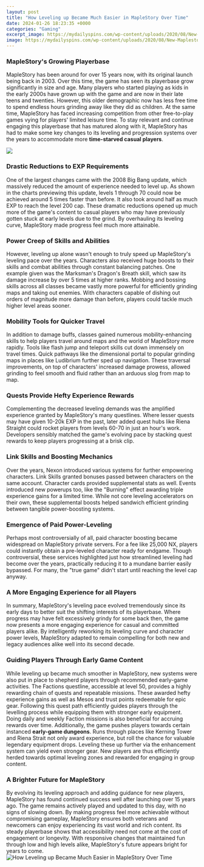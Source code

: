 ```yaml
---
layout: post
title: "How Leveling up Became Much Easier in MapleStory Over Time"
date: 2024-01-26 18:23:35 +0000
categories: "Gaming"
excerpt_image: https://mydailyspins.com/wp-content/uploads/2020/08/New-Maplestory-Reboot-Leveling-guide-20201.jpg
image: https://mydailyspins.com/wp-content/uploads/2020/08/New-Maplestory-Reboot-Leveling-guide-20201.jpg
---
```


### MapleStory's Growing Playerbase
MapleStory has been around for over 15 years now, with its original launch being back in 2003. Over this time, the game has seen its playerbase grow significantly in size and age. Many players who started playing as kids in the early 2000s have grown up with the game and are now in their late teens and twenties. However, this older demographic now has less free time to spend endless hours grinding away like they did as children. At the same time, MapleStory has faced increasing competition from other free-to-play games vying for players' limited leisure time. To stay relevant and continue engaging this playerbase that has matured along with it, MapleStory has had to make some key changes to its leveling and progression systems over the years to accommodate more **time-starved casual players**.

![](https://gamertweak.com/wp-content/uploads/2021/04/Maplestory-Training-Guide-2021-1280x720.jpg)
### Drastic Reductions to EXP Requirements 
One of the largest changes came with the 2008 Big Bang update, which massively reduced the amount of experience needed to level up. As shown in the charts previewing this update, levels 1 through 70 could now be achieved around 5 times faster than before. It also took around half as much EXP to reach the level 200 cap. These dramatic reductions opened up much more of the game's content to casual players who may have previously gotten stuck at early levels due to the grind. By overhauling its leveling curve, MapleStory made progress feel much more attainable.
### Power Creep of Skills and Abilities
However, leveling up alone wasn't enough to truly speed up MapleStory's leveling pace over the years. Characters also received huge boosts to their skills and combat abilities through constant balancing patches. One example given was the Marksman's Dragon's Breath skill, which saw its damage increase by over 5 times at higher ranks. Mobbing and bossing skills across all classes became vastly more powerful for efficiently grinding maps and taking out enemies. With characters capable of dishing out orders of magnitude more damage than before, players could tackle much higher level areas sooner.
### Mobility Tools for Quicker Travel 
In addition to damage buffs, classes gained numerous mobility-enhancing skills to help players travel around maps and the world of MapleStory more rapidly. Tools like flash jump and teleport skills cut down immensely on travel times. Quick pathways like the dimensional portal to popular grinding maps in places like Ludibrium further sped up navigation. These traversal improvements, on top of characters' increased damage prowess, allowed grinding to feel smooth and fluid rather than an arduous slog from map to map.
### Quests Provide Hefty Experience Rewards
Complementing the decreased leveling demands was the amplified experience granted by MapleStory's many questlines. Where lesser quests may have given 10-20k EXP in the past, later added quest hubs like Riena Straight could rocket players from levels 60-70 in just an hour's work. Developers sensibly matched the game's evolving pace by stacking quest rewards to keep players progressing at a brisk clip.
### Link Skills and Boosting Mechanics
Over the years, Nexon introduced various systems for further empowering characters. Link Skills granted bonuses passed between characters on the same account. Character cards provided supplemental stats as well. Events introduced new powerups too, like the "Burning" effect awarding triple experience gains for a limited time. While not core leveling accelerators on their own, these supplemental boosts helped sandwich efficient grinding between tangible power-boosting systems.
### Emergence of Paid Power-Leveling 
Perhaps most controversially of all, paid character boosting became widespread on MapleStory private servers. For a fee like 25,000 NX, players could instantly obtain a pre-leveled character ready for endgame. Though controversial, these services highlighted just how streamlined leveling had become over the years, practically reducing it to a mundane barrier easily bypassed. For many, the "true game" didn't start until reaching the level cap anyway.
### A More Engaging Experience for all Players
In summary, MapleStory's leveling pace evolved tremendously since its early days to better suit the shifting interests of its playerbase. Where progress may have felt excessively grindy for some back then, the game now presents a more engaging experience for casual and committed players alike. By intelligently reworking its leveling curve and character power levels, MapleStory adapted to remain compelling for both new and legacy audiences alike well into its second decade.
### Guiding Players Through Early Game Content  
While leveling up became much smoother in MapleStory, new systems were also put in place to shepherd players through recommended early-game activities. The Factions questline, accessible at level 50, provides a highly rewarding chain of quests and repeatable missions. These awarded hefty experience gains as well as Mesos and trust points redeemable for epic gear. Following this quest path efficiently guides players through the levelling process while equipping them with stronger early equipment. Doing daily and weekly Faction missions is also beneficial for accruing rewards over time.
Additionally, the game pushes players towards certain instanced **early-game dungeons**. Runs through places like Kerning Tower and Riena Strait not only award experience, but roll the chance for valuable legendary equipment drops. Leveling these up further via the enhancement system can yield even stronger gear. New players are thus efficiently herded towards optimal leveling zones and rewarded for engaging in group content.
### A Brighter Future for MapleStory
By evolving its leveling approach and adding guidance for new players, MapleStory has found continued success well after launching over 15 years ago. The game remains actively played and updated to this day, with no signs of slowing down. By making progress feel more achievable without compromising gameplay, MapleStory ensures both veterans and newcomers can enjoy experiencing its vast world and rich content. Its steady playerbase shows that accessibility need not come at the cost of engagement or longevity. With responsive changes that maintained fun through low and high levels alike, MapleStory's future appears bright for years to come.
![How Leveling up Became Much Easier in MapleStory Over Time](https://mydailyspins.com/wp-content/uploads/2020/08/New-Maplestory-Reboot-Leveling-guide-20201.jpg)